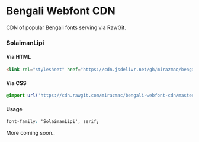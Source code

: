 # Bengali Webfont CDN
CDN of popular Bengali fonts serving via RawGit.

### SolaimanLipi
#### Via HTML
```html
<link rel="stylesheet" href="https://cdn.jsdelivr.net/gh/mirazmac/bengali-webfont-cdn@master/solaimanlipi/style.css">
```
#### Via CSS
```css
@import url('https://cdn.rawgit.com/mirazmac/bengali-webfont-cdn/master/solaimanlipi/style.css');
```
#### Usage
```css
font-family: 'SolaimanLipi', serif;
```
More coming soon..
